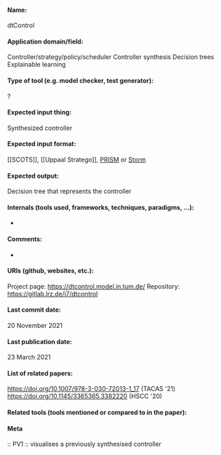 #### Name:
dtControl

#### Application domain/field:
Controller/strategy/policy/scheduler
Controller synthesis
Decision trees
Explainable learning

#### Type of tool (e.g. model checker, test generator):
?

#### Expected input thing:
Synthesized controller

#### Expected input format:
[[SCOTS]], [[Uppaal Stratego]], [PRISM](Checkers/PRISM.md) or [Storm](Checkers/Storm.md)

#### Expected output:
Decision tree that represents the controller

#### Internals (tools used, frameworks, techniques, paradigms, ...):
-

#### Comments:
-

#### URIs (github, websites, etc.):
Project page: https://dtcontrol.model.in.tum.de/
Repository: https://gitlab.lrz.de/i7/dtcontrol

#### Last commit date:
20 November 2021

#### Last publication date:
23 March 2021

#### List of related papers:
https://doi.org/10.1007/978-3-030-72013-1_17 (TACAS '21)
https://doi.org/10.1145/3365365.3382220 (HSCC '20)

#### Related tools (tools mentioned or compared to in the paper):

#### Meta
:: PV1 :: visualises a previously synthesised controller